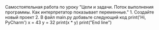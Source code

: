 Самостоятельная работа по уроку "Цели и задачи. Поток выполнения программы. Как интерпретатор показывает переменные."    1. Создайте новый проект  2. В файл main.py добавьте следующий код  print('Hi, PyCharm')  x = 43  y = 32  print(x * y)  print("End line")
